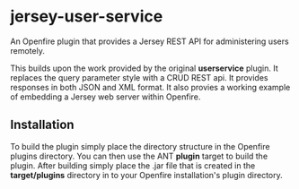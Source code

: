 jersey-user-service
===================

An Openfire plugin that provides a Jersey REST API for administering users remotely.

This builds upon the work provided by the original **userservice** plugin. It replaces the query parameter style with a CRUD REST api. It provides responses in both JSON and XML format.
It also provies a working example of embedding a Jersey web server within Openfire.

Installation
------------

To build the plugin simply place the directory structure in the Openfire plugins directory. You can then use the ANT **plugin** target to build the plugin. After building simply place the .jar file that is created in the **target/plugins** directory in to your Openfire installation's plugin directory.